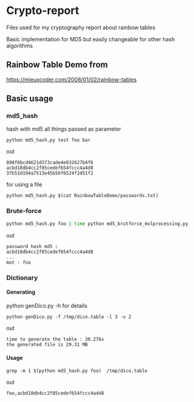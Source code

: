 # Crypto-report
Files used for my cryptography report about rainbow tables

Basic implementation for MD5 but easily changeable for other hash algorithms


## Rainbow Table Demo from

https://mieuxcoder.com/2008/01/02/rainbow-tables



## Basic usage 

### md5_hash

hash with md5 all things passed as parameter

```shell
python md5_hash.py test foo bar
```

out 

```
098f6bcd4621d373cade4e832627b4f6
acbd18db4cc2f85cedef654fccc4a4d8
37b51d194a7513e45b56f6524f2d51f2
```

for using a file

```
python md5_hash.py $(cat RainbowTableDemo/passwords.txt) 
```





### Brute-force

```sh
python md5_hash.py foo | time python md5_brutforce_mulprocessing.py
```

out

```
password hash md5 :
acbd18db4cc2f85cedef654fccc4a4d8
...
mot : foo
```



### Dictionary

#### Generating 

python genDico.py -h for details

```shell
python genDico.py -f /tmp/dico.table -l 3 -v 2  
```

out 

```
time to generate the table : 30.276s
the generated file is 29.31 MB
```



#### Usage

```shell
grep -m 1 $(python md5_hash.py foo)  /tmp/dico.table 
```

out

```shell
foo,acbd18db4cc2f85cedef654fccc4a4d8
```





